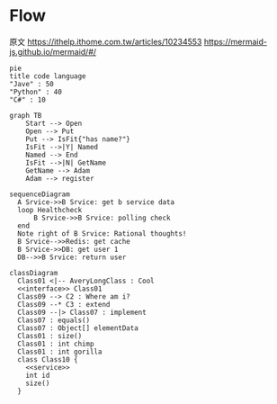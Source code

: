 # Flow
原文 https://ithelp.ithome.com.tw/articles/10234553
https://mermaid-js.github.io/mermaid/#/
```mermaid
pie
title code language
"Jave" : 50
"Python" : 40
"C#" : 10
```
```mermaid
graph TB
    Start --> Open
    Open --> Put
    Put --> IsFit{"has name?"}
    IsFit -->|Y| Named
    Named --> End
    IsFit -->|N| GetName
    GetName --> Adam
    Adam --> register
```
```mermaid
sequenceDiagram
  A Srvice->>B Srvice: get b service data
  loop Healthcheck
      B Srvice->>B Srvice: polling check
  end
  Note right of B Srvice: Rational thoughts!
  B Srvice-->>Redis: get cache
  B Srvice->>DB: get user 1
  DB-->>B Srvice: return user
```
```mermaid
classDiagram
  Class01 <|-- AveryLongClass : Cool
  <<interface>> Class01
  Class09 --> C2 : Where am i?
  Class09 --* C3 : extend
  Class09 --|> Class07 : implement
  Class07 : equals()
  Class07 : Object[] elementData
  Class01 : size()
  Class01 : int chimp
  Class01 : int gorilla
  class Class10 {
    <<service>>
    int id
    size()
  }
```